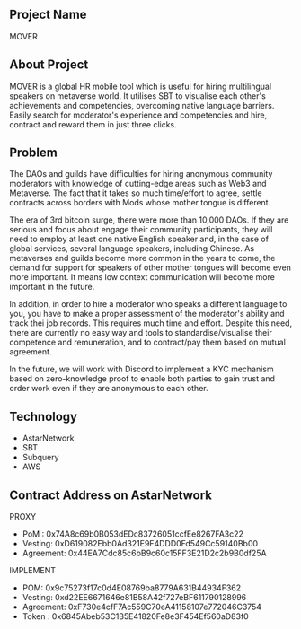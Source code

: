 ## Project Name
 
MOVER

## About Project

MOVER is a global HR mobile tool which is useful for hiring multilingual speakers on metaverse world.
It utilises SBT to visualise each other's achievements and competencies, overcoming native language barriers.
Easily search for moderator's experience and competencies and hire, contract and reward them in just three clicks.

## Problem

The DAOs and guilds have difficulties for hiring anonymous community moderators with knowledge of cutting-edge areas such as Web3 and Metaverse.
The fact that it takes so much time/effort to agree, settle contracts across borders with Mods whose mother tongue is different.

The era of 3rd bitcoin surge, there were more than 10,000 DAOs.
If they are serious and focus about engage their community participants, 
they will need to employ at least one native English speaker and, in the case of global services, several language speakers, including Chinese.
As metaverses and guilds become more common in the years to come, the demand for support for speakers of other mother tongues will become even more important.
It means low context communication will become more important in the future. 

In addition, in order to hire a moderator who speaks a different language to you, you have to make a proper assessment of the moderator's ability and track thei job records. This requires much time and effort. 
Despite this need, there are currently no easy way and tools to standardise/visualise their competence and remuneration, and to contract/pay them based on mutual agreement.

In the future, we will work with Discord to implement a KYC mechanism based on zero-knowledge proof to enable both parties to gain trust and order work even if they are anonymous to each other.

## Technology

- AstarNetwork
- SBT
- Subquery
- AWS

## Contract Address on AstarNetwork

PROXY
 - PoM : 0x74A8c69b0B053dEDc83726051ccfEe8267FA3c22
 - Vesting: 0xD619082Ebb0Ad321E9F4DDD0Fd549Cc59140Bb00
 - Agreement: 0x44EA7Cdc85c6bB9c60c15FF3E21D2c2b9B0df25A

IMPLEMENT
 - POM: 0x9c75273f17c0d4E08769ba8779A631B44934F362
 - Vesting: 0xd22EE6671646e81B58A42f727eBF611790128996
 - Agreement: 0xF730e4cfF7Ac559C70eA41158107e772046C3754
 - Token : 0x6845Abeb53C1B5E41820Fe8e3F454Ef560aD83f0
